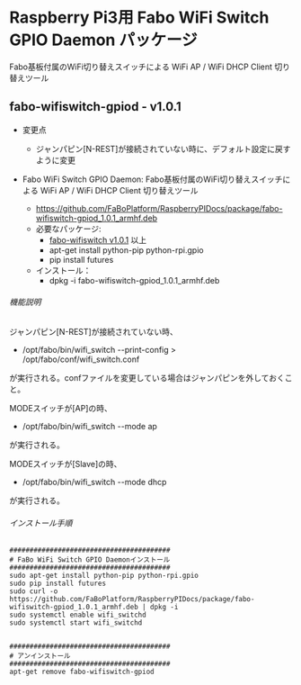 # Raspberry Pi3用 Fabo WiFi Switch GPIO Daemon パッケージ

Fabo基板付属のWiFi切り替えスイッチによる WiFi AP / WiFi DHCP Client 切り替えツール


## fabo-wifiswitch-gpiod - v1.0.1
  * 変更点
    * ジャンパピン[N-REST]が接続されていない時に、デフォルト設定に戻すように変更

* Fabo WiFi Switch GPIO Daemon: Fabo基板付属のWiFi切り替えスイッチによる WiFi AP / WiFi DHCP Client 切り替えツール
  * https://github.com/FaBoPlatform/RaspberryPIDocs/package/fabo-wifiswitch-gpiod_1.0.1_armhf.deb
  * 必要なパッケージ:
    * [fabo-wifiswitch v1.0.1](./fabo-wifiswitch.md) 以上
    * apt-get install python-pip python-rpi.gpio
    * pip install futures
  * インストール：
    * dpkg -i fabo-wifiswitch-gpiod_1.0.1_armhf.deb


###### 機能説明
ジャンパピン[N-REST]が接続されていない時、
  * /opt/fabo/bin/wifi_switch --print-config > /opt/fabo/conf/wifi_switch.conf

が実行される。confファイルを変更している場合はジャンパピンを外しておくこと。

MODEスイッチが[AP]の時、
  * /opt/fabo/bin/wifi_switch --mode ap

が実行される。

MODEスイッチが[Slave]の時、
  * /opt/fabo/bin/wifi_switch --mode dhcp

が実行される。


###### インストール手順
```
########################################
# FaBo WiFi Switch GPIO Daemonインストール
########################################
sudo apt-get install python-pip python-rpi.gpio
sudo pip install futures
sudo curl -o https://github.com/FaBoPlatform/RaspberryPIDocs/package/fabo-wifiswitch-gpiod_1.0.1_armhf.deb | dpkg -i
sudo systemctl enable wifi_switchd
sudo systemctl start wifi_switchd


########################################
# アンインストール
########################################
apt-get remove fabo-wifiswitch-gpiod


```